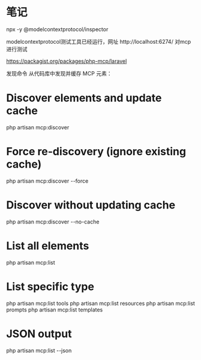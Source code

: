 # 笔记


npx -y @modelcontextprotocol/inspector

modelcontextprotocol测试工具已经运行，网址 http://localhost:6274/ 
对mcp进行测试 

https://packagist.org/packages/php-mcp/laravel


发现命令
从代码库中发现并缓存 MCP 元素：

# Discover elements and update cache
php artisan mcp:discover

# Force re-discovery (ignore existing cache)
php artisan mcp:discover --force

# Discover without updating cache
php artisan mcp:discover --no-cache

# List all elements
php artisan mcp:list

# List specific type
php artisan mcp:list tools
php artisan mcp:list resources
php artisan mcp:list prompts
php artisan mcp:list templates

# JSON output
php artisan mcp:list --json


